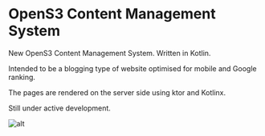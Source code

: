 # OpenS3 Content Management System
New OpenS3 Content Management System. Written in Kotlin. 

Intended to be a blogging type of website optimised for mobile and Google ranking.

The pages are rendered on the server side using ktor and Kotlinx.

Still under active development.

![alt](https://clinetworking.files.wordpress.com/2019/10/screenshot-from-2019-10-06-22-06-13.png)
